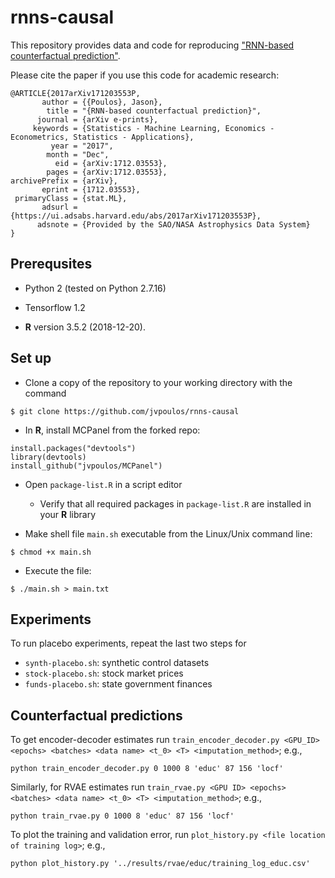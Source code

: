 # rnns-causal

This repository provides data and code for reproducing ["RNN-based counterfactual prediction"](https://arxiv.org/abs/1712.03553).

Please cite the paper if you use this code for academic research:

```
@ARTICLE{2017arXiv171203553P,
       author = {{Poulos}, Jason},
        title = "{RNN-based counterfactual prediction}",
      journal = {arXiv e-prints},
     keywords = {Statistics - Machine Learning, Economics - Econometrics, Statistics - Applications},
         year = "2017",
        month = "Dec",
          eid = {arXiv:1712.03553},
        pages = {arXiv:1712.03553},
archivePrefix = {arXiv},
       eprint = {1712.03553},
 primaryClass = {stat.ML},
       adsurl = {https://ui.adsabs.harvard.edu/abs/2017arXiv171203553P},
      adsnote = {Provided by the SAO/NASA Astrophysics Data System}
}
```

Prerequsites
------

* Python 2 (tested on Python 2.7.16)

* Tensorflow 1.2

* **R** version 3.5.2 (2018-12-20). 

Set up
------
* Clone a copy of the repository to your working directory with the command
```
$ git clone https://github.com/jvpoulos/rnns-causal
```
* In **R**, install MCPanel from the forked repo:
```
install.packages("devtools")
library(devtools) 
install_github("jvpoulos/MCPanel")
```
* Open `package-list.R` in a script editor
  * Verify that all required packages in `package-list.R` are installed in your **R** library

* Make shell file `main.sh` executable from the Linux/Unix command line:
```
$ chmod +x main.sh
```
* Execute the file:
```
$ ./main.sh > main.txt
```

Experiments
------

To run placebo experiments, repeat the last two steps for 

* `synth-placebo.sh`: synthetic control datasets
* `stock-placebo.sh`: stock market prices
* `funds-placebo.sh`: state government finances

Counterfactual predictions
------

To get encoder-decoder estimates run `train_encoder_decoder.py <GPU_ID> <epochs> <batches> <data name> <t_0> <T> <imputation_method>`; e.g., 
```
python train_encoder_decoder.py 0 1000 8 'educ' 87 156 'locf'
```

Similarly, for RVAE estimates run `train_rvae.py <GPU ID> <epochs> <batches> <data name> <t_0> <T> <imputation_method>`; e.g., 
```
python train_rvae.py 0 1000 8 'educ' 87 156 'locf'
```

To plot the training and validation error, run `plot_history.py <file location of training log>`; e.g., 
```
python plot_history.py '../results/rvae/educ/training_log_educ.csv'
```